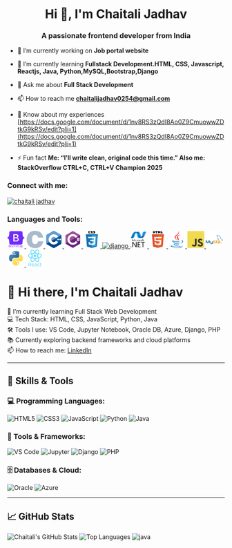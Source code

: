 <h1 align="center">Hi 👋, I'm Chaitali Jadhav</h1>
<h3 align="center">A passionate frontend developer from India</h3>

- 🔭 I’m currently working on **Job portal website**

- 🌱 I’m currently learning **Fullstack Development.HTML, CSS, Javascript, Reactjs, Java, Python,MySQL,Bootstrap,Django**

- 💬 Ask me about **Full Stack Development**

- 📫 How to reach me **chaitalijadhav0254@gmail.com**

- 📄 Know about my experiences [https://docs.google.com/document/d/1nv8RS3zQdI8Ao0Z9CmuowwZDtkG9kRSv/edit?pli=1](https://docs.google.com/document/d/1nv8RS3zQdI8Ao0Z9CmuowwZDtkG9kRSv/edit?pli=1)

- ⚡ Fun fact **Me: “I’ll write clean, original code this time.” Also me: StackOverflow CTRL+C, CTRL+V Champion 2025**

<h3 align="left">Connect with me:</h3>
<p align="left">
<a href="https://linkedin.com/in/chaitali jadhav" target="blank"><img align="center" src="https://raw.githubusercontent.com/rahuldkjain/github-profile-readme-generator/master/src/images/icons/Social/linked-in-alt.svg" alt="chaitali jadhav" height="30" width="40" /></a>
</p>

<h3 align="left">Languages and Tools:</h3>
<p align="left"> <a href="https://getbootstrap.com" target="_blank" rel="noreferrer"> <img src="https://raw.githubusercontent.com/devicons/devicon/master/icons/bootstrap/bootstrap-plain-wordmark.svg" alt="bootstrap" width="40" height="40"/> </a> <a href="https://www.cprogramming.com/" target="_blank" rel="noreferrer"> <img src="https://raw.githubusercontent.com/devicons/devicon/master/icons/c/c-original.svg" alt="c" width="40" height="40"/> </a> <a href="https://www.w3schools.com/cpp/" target="_blank" rel="noreferrer"> <img src="https://raw.githubusercontent.com/devicons/devicon/master/icons/cplusplus/cplusplus-original.svg" alt="cplusplus" width="40" height="40"/> </a> <a href="https://www.w3schools.com/cs/" target="_blank" rel="noreferrer"> <img src="https://raw.githubusercontent.com/devicons/devicon/master/icons/csharp/csharp-original.svg" alt="csharp" width="40" height="40"/> </a> <a href="https://www.w3schools.com/css/" target="_blank" rel="noreferrer"> <img src="https://raw.githubusercontent.com/devicons/devicon/master/icons/css3/css3-original-wordmark.svg" alt="css3" width="40" height="40"/> </a> <a href="https://www.djangoproject.com/" target="_blank" rel="noreferrer"> <img src="https://cdn.worldvectorlogo.com/logos/django.svg" alt="django" width="40" height="40"/> </a> <a href="https://dotnet.microsoft.com/" target="_blank" rel="noreferrer"> <img src="https://raw.githubusercontent.com/devicons/devicon/master/icons/dot-net/dot-net-original-wordmark.svg" alt="dotnet" width="40" height="40"/> </a> <a href="https://www.w3.org/html/" target="_blank" rel="noreferrer"> <img src="https://raw.githubusercontent.com/devicons/devicon/master/icons/html5/html5-original-wordmark.svg" alt="html5" width="40" height="40"/> </a> <a href="https://www.java.com" target="_blank" rel="noreferrer"> <img src="https://raw.githubusercontent.com/devicons/devicon/master/icons/java/java-original.svg" alt="java" width="40" height="40"/> </a> <a href="https://developer.mozilla.org/en-US/docs/Web/JavaScript" target="_blank" rel="noreferrer"> <img src="https://raw.githubusercontent.com/devicons/devicon/master/icons/javascript/javascript-original.svg" alt="javascript" width="40" height="40"/> </a> <a href="https://www.mysql.com/" target="_blank" rel="noreferrer"> <img src="https://raw.githubusercontent.com/devicons/devicon/master/icons/mysql/mysql-original-wordmark.svg" alt="mysql" width="40" height="40"/> </a> <a href="https://www.python.org" target="_blank" rel="noreferrer"> <img src="https://raw.githubusercontent.com/devicons/devicon/master/icons/python/python-original.svg" alt="python" width="40" height="40"/> </a> <a href="https://reactjs.org/" target="_blank" rel="noreferrer"> <img src="https://raw.githubusercontent.com/devicons/devicon/master/icons/react/react-original-wordmark.svg" alt="react" width="40" height="40"/> </a> </p>






# 👋 Hi there, I'm Chaitali Jadhav

🌱 I’m currently learning Full Stack Web Development  
💻 Tech Stack: HTML, CSS, JavaScript, Python, Java  
🛠️ Tools I use: VS Code, Jupyter Notebook, Oracle DB, Azure, Django, PHP  
📚 Currently exploring backend frameworks and cloud platforms  
📫 How to reach me: [LinkedIn](https://www.linkedin.com/in/your-profile)

---

## 🚀 Skills & Tools

### 💻 Programming Languages:
![HTML5](https://img.shields.io/badge/HTML5-E34F26?style=flat&logo=html5&logoColor=white)
![CSS3](https://img.shields.io/badge/CSS3-1572B6?style=flat&logo=css3&logoColor=white)
![JavaScript](https://img.shields.io/badge/JavaScript-F7DF1E?style=flat&logo=javascript&logoColor=black)
![Python](https://img.shields.io/badge/Python-3776AB?style=flat&logo=python&logoColor=white)
![Java](https://img.shields.io/badge/Java-007396?style=flat&logo=java&logoColor=white)

### 🧰 Tools & Frameworks:
![VS Code](https://img.shields.io/badge/VS%20Code-007ACC?style=flat&logo=visual-studio-code&logoColor=white)
![Jupyter](https://img.shields.io/badge/Jupyter-F37626?style=flat&logo=jupyter&logoColor=white)
![Django](https://img.shields.io/badge/Django-092E20?style=flat&logo=django&logoColor=white)
![PHP](https://img.shields.io/badge/PHP-777BB4?style=flat&logo=php&logoColor=white)

### 🗄️ Databases & Cloud:
![Oracle](https://img.shields.io/badge/Oracle-F80000?style=flat&logo=oracle&logoColor=white)
![Azure](https://img.shields.io/badge/Microsoft%20Azure-0089D6?style=flat&logo=microsoft-azure&logoColor=white)

---

## 📈 GitHub Stats

![Chaitali's GitHub Stats](https://github-readme-stats.vercel.app/api?username=chaitalijadhav&show_icons=true&theme=radical)
![Top Languages](https://github-readme-stats.vercel.app/api/top-langs/?username=chaitalijadhav&layout=compact&theme=radical)
![java](https://github-readme-stats.vercel.app/api/Java/?username=chaitalijadhav&layout=compact&theme=radical)


